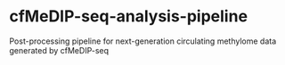 # cfMeDIP-seq-analysis-pipeline
Post-processing pipeline for next-generation circulating methylome data generated by cfMeDIP-seq
